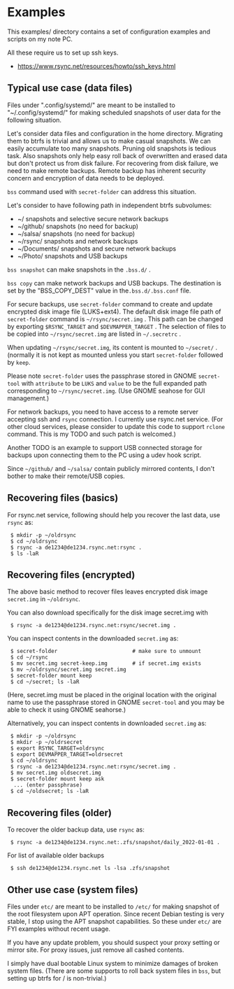 # Examples

This examples/ directory contains a set of configuration examples and scripts
on my note PC.

All these require us to set up ssh keys.

 *  https://www.rsync.net/resources/howto/ssh_keys.html

## Typical use case (data files)

Files under ".config/systemd/" are meant to be installed to
"~/.config/systemd/" for making scheduled snapshots of user data for the
following situation.

Let's consider data files and configuration in the home directory.  Migrating
them to btrfs is trivial and allows us to make casual snapshots.  We can easily
accumulate too many snapshots.  Pruning old snapshots is tedious task.  Also
snapshots only help easy roll back of overwritten and erased data but don't
protect us from disk failure.  For recovering from disk failure, we need to
make remote backups. Remote backup has inherent security concern and encryption
of data needs to be deployed.

`bss` command used with `secret-folder` can address this situation.

Let's consider to have following path in independent btrfs subvolumes:

 * ~/                 snapshots and selective secure network backups
 * ~/github/          snapshots (no need for backup)
 * ~/salsa/           snapshots (no need for backup)
 * ~/rsync/           snapshots and network backups
 * ~/Documents/       snapshots and secure network backups
 * ~/Photo/           snapshots and USB backups

`bss snapshot` can make snapshots in the `.bss.d/` .

`bss copy` can make network backups and USB backups.  The destination is set by
the "BSS_COPY_DEST" value in the`.bss.d/.bss.conf` file.

For secure backups, use `secret-folder` command to create and update encrypted
disk image file (LUKS+ext4).  The default disk image file path of
`secret-folder` command is `~/rsync/secret.img` .  This path can be changed by
exporting `$RSYNC_TARGET` and `$DEVMAPPER_TARGET` .  The selection of files to
be copied into `~/rsync/secret.img` are listed in `~/.secretrc` .

When updating `~/rsync/secret.img`, its content is mounted to `~/secret/` .
(normally it is not kept as mounted unless you start `secret-folder` followed
by `keep`.

Please note `secret-folder` uses the passphrase stored in GNOME `secret-tool`
with `attribute` to be `LUKS` and  `value` to be the full expanded path
corresponding to `~/rsync/secret.img`.  (Use GNOME seahose for GUI management.)

For network backups, you need to have access to a remote server accepting ssh
and `rsync` connection.  I currently use rsync.net service. (For other cloud
services, please consider to update this code to support `rclone` command.
This is my TODO and such patch is welcomed.)

Another TODO is an example to support USB connected storage for backups upon
connecting them to the PC using a udev hook script.

Since `~/github/` and `~/salsa/` contain publicly mirrored contents, I don't
bother to make their remote/USB copies.

## Recovering files (basics)

For rsync.net service, following should help you recover the last data, use
`rsync` as:

```
 $ mkdir -p ~/oldrsync
 $ cd ~/oldrsync
 $ rsync -a de1234@de1234.rsync.net:rsync .
 $ ls -laR
```

## Recovering files (encrypted)

The above basic method to recover files leaves encrypted disk image
`secret.img` in `~/oldrsync`.

You can also download specifically for the disk image secret.img with

```
 $ rsync -a de1234@de1234.rsync.net:rsync/secret.img .
```

You can inspect contents in the downloaded `secret.img` as:

```
 $ secret-folder                        # make sure to unmount
 $ cd ~/rsync
 $ mv secret.img secret-keep.img        # if secret.img exists
 $ mv ~/oldrsync/secret.img secret.img
 $ secret-folder mount keep
 $ cd ~/secret; ls -laR
```

(Here, secret.img must be placed in the original location with the original
name to use the passphrase stored in GNOME `secret-tool` and you may be able to
check it using GNOME seahorse.)

Alternatively, you can inspect contents in downloaded `secret.img` as:

```
 $ mkdir -p ~/oldrsync
 $ mkdir -p ~/oldrsecret
 $ export RSYNC_TARGET=oldrsync
 $ export DEVMAPPER_TARGET=oldrsecret
 $ cd ~/oldrsync
 $ rsync -a de1234@de1234.rsync.net:rsync/secret.img .
 $ mv secret.img oldsecret.img
 $ secret-folder mount keep ask
  ... (enter passphrase)
 $ cd ~/oldsecret; ls -laR
```

## Recovering files (older)

To recover the older backup data, use `rsync` as:

```
 $ rsync -a de1234@de1234.rsync.net:.zfs/snapshot/daily_2022-01-01 .
```

For list of available older backups
```
 $ ssh de1234@de1234.rsync.net ls -lsa .zfs/snapshot
```

## Other use case (system files)

Files under `etc/` are meant to be installed to `/etc/` for making snapshot of
the root filesystem upon APT operation.  Since recent Debian testing is very
stable, I stop using the APT snapshot capabilities.  So these under `etc/` are
FYI examples without recent usage.

If you have any update problem, you should suspect your proxy setting or mirror
site.  For proxy issues, just remove all cashed contents.

I simply have dual bootable Linux system to minimize damages of broken system
files.  (There are some supports to roll back system files in `bss`, but
setting up btrfs for / is non-trivial.)

